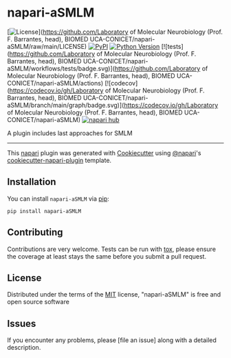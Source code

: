 # napari-aSMLM

[![License](https://img.shields.io/pypi/l/napari-aSMLM.svg?color=green)](https://github.com/Laboratory of Molecular Neurobiology (Prof. F. Barrantes, head), BIOMED UCA-CONICET/napari-aSMLM/raw/main/LICENSE)
[![PyPI](https://img.shields.io/pypi/v/napari-aSMLM.svg?color=green)](https://pypi.org/project/napari-aSMLM)
[![Python Version](https://img.shields.io/pypi/pyversions/napari-aSMLM.svg?color=green)](https://python.org)
[![tests](https://github.com/Laboratory of Molecular Neurobiology (Prof. F. Barrantes, head), BIOMED UCA-CONICET/napari-aSMLM/workflows/tests/badge.svg)](https://github.com/Laboratory of Molecular Neurobiology (Prof. F. Barrantes, head), BIOMED UCA-CONICET/napari-aSMLM/actions)
[![codecov](https://codecov.io/gh/Laboratory of Molecular Neurobiology (Prof. F. Barrantes, head), BIOMED UCA-CONICET/napari-aSMLM/branch/main/graph/badge.svg)](https://codecov.io/gh/Laboratory of Molecular Neurobiology (Prof. F. Barrantes, head), BIOMED UCA-CONICET/napari-aSMLM)
[![napari hub](https://img.shields.io/endpoint?url=https://api.napari-hub.org/shields/napari-aSMLM)](https://napari-hub.org/plugins/napari-aSMLM)

A plugin includes last approaches for SMLM

----------------------------------

This [napari] plugin was generated with [Cookiecutter] using [@napari]'s [cookiecutter-napari-plugin] template.

<!--
Don't miss the full getting started guide to set up your new package:
https://github.com/napari/cookiecutter-napari-plugin#getting-started

and review the napari docs for plugin developers:
https://napari.org/plugins/index.html
-->

## Installation

You can install `napari-aSMLM` via [pip]:

    pip install napari-aSMLM




## Contributing

Contributions are very welcome. Tests can be run with [tox], please ensure
the coverage at least stays the same before you submit a pull request.

## License

Distributed under the terms of the [MIT] license,
"napari-aSMLM" is free and open source software

## Issues

If you encounter any problems, please [file an issue] along with a detailed description.

[napari]: https://github.com/napari/napari
[Cookiecutter]: https://github.com/audreyr/cookiecutter
[@napari]: https://github.com/napari
[MIT]: http://opensource.org/licenses/MIT
[BSD-3]: http://opensource.org/licenses/BSD-3-Clause
[GNU GPL v3.0]: http://www.gnu.org/licenses/gpl-3.0.txt
[GNU LGPL v3.0]: http://www.gnu.org/licenses/lgpl-3.0.txt
[Apache Software License 2.0]: http://www.apache.org/licenses/LICENSE-2.0
[Mozilla Public License 2.0]: https://www.mozilla.org/media/MPL/2.0/index.txt
[cookiecutter-napari-plugin]: https://github.com/napari/cookiecutter-napari-plugin

[napari]: https://github.com/napari/napari
[tox]: https://tox.readthedocs.io/en/latest/
[pip]: https://pypi.org/project/pip/
[PyPI]: https://pypi.org/
